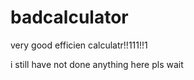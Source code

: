 # badcalculator

very good efficien calculatr!!111!!1

i still have not done anything here pls wait
